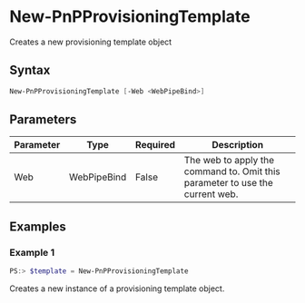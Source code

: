 # New-PnPProvisioningTemplate
Creates a new provisioning template object
## Syntax
```powershell
New-PnPProvisioningTemplate [-Web <WebPipeBind>]
```


## Parameters
Parameter|Type|Required|Description
---------|----|--------|-----------
|Web|WebPipeBind|False|The web to apply the command to. Omit this parameter to use the current web.|
## Examples

### Example 1
```powershell
PS:> $template = New-PnPProvisioningTemplate
```
Creates a new instance of a provisioning template object.
